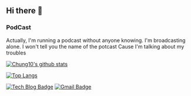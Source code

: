 ## Hi there 👋



### PodCast
Actually, I'm running a podcast without anyone knowing.
I'm broadcasting alone.
I won't tell you the name of the potcast
Cause I'm talking about my troubles


[![Chung10's github stats](https://github-readme-stats.vercel.app/api?username=Chung10Kr)](https://github.com/anuraghazra/github-readme-stats)


[![Top Langs](https://github-readme-stats.vercel.app/api/top-langs/?username=Chung10Kr&layout=compact)](https://github.com/anuraghazra/github-readme-stats)


[![Tech Blog Badge](http://img.shields.io/badge/-Tech%20blog-black?style=flat-square&logo=github&link=https://chung10kr.github.io/)](https://chung10kr.github.io/)
[![Gmail Badge](https://img.shields.io/badge/Gmail-d14836?style=flat-square&logo=Gmail&logoColor=white&link=mailto:coohg93@gmail.com)](mailto:coohg93@gmail.com)

